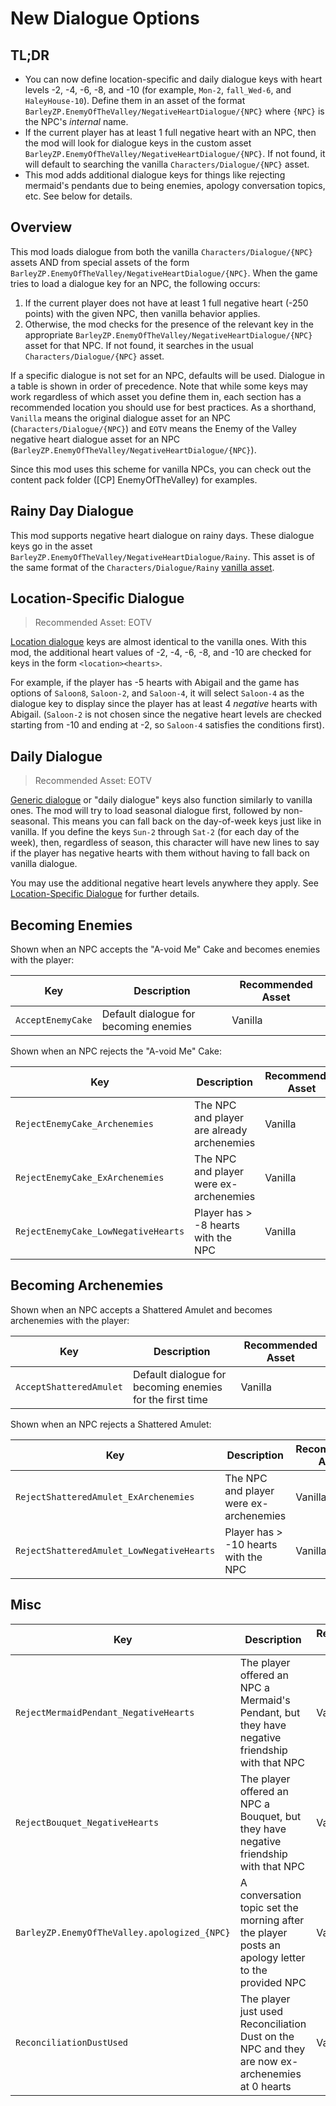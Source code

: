 # New Dialogue Options

## TL;DR

- You can now define location-specific and daily dialogue keys with heart levels -2, -4, -6, -8, and -10 (for example, `Mon-2`, `fall_Wed-6`, and `HaleyHouse-10`). Define them in an asset of the format `BarleyZP.EnemyOfTheValley/NegativeHeartDialogue/{NPC}` where `{NPC}` is the NPC's *internal* name.
- If the current player has at least 1 full negative heart with an NPC, then the mod will look for dialogue keys in the custom asset `BarleyZP.EnemyOfTheValley/NegativeHeartDialogue/{NPC}`. If not found, it will default to searching the vanilla `Characters/Dialogue/{NPC}` asset.
- This mod adds additional dialogue keys for things like rejecting mermaid's pendants due to being enemies, apology conversation topics, etc. See below for details.

## Overview

This mod loads dialogue from both the vanilla `Characters/Dialogue/{NPC}` assets AND from special assets of the form
`BarleyZP.EnemyOfTheValley/NegativeHeartDialogue/{NPC}`. When the game tries to load a dialogue key for an NPC, the following
occurs:

1. If the current player does not have at least 1 full negative heart (-250 points) with the given NPC, then vanilla behavior applies.
2. Otherwise, the mod checks for the presence of the relevant key in the appropriate `BarleyZP.EnemyOfTheValley/NegativeHeartDialogue/{NPC}` asset for that NPC. If not found, it searches in the usual `Characters/Dialogue/{NPC}` asset.

If a specific dialogue is not set for an NPC, defaults will be used. Dialogue in a table is shown in order of precedence.
Note that while some keys may work regardless of which asset you define them in, each section has a recommended location you should
use for best practices. As a shorthand, `Vanilla` means the original dialogue asset for an NPC (`Characters/Dialogue/{NPC}`) and
`EOTV` means the Enemy of the Valley negative heart dialogue asset for an NPC (`BarleyZP.EnemyOfTheValley/NegativeHeartDialogue/{NPC}`).

Since this mod uses this scheme for vanilla NPCs, you can check out the content pack folder (\[CP\] EnemyOfTheValley) for examples.

## Rainy Day Dialogue

This mod supports negative heart dialogue on rainy days. These dialogue keys go in the asset `BarleyZP.EnemyOfTheValley/NegativeHeartDialogue/Rainy`.
This asset is of the same format of the `Characters/Dialogue/Rainy` [vanilla asset](https://stardewvalleywiki.com/Modding:Dialogue#Rain_dialogue).

## Location-Specific Dialogue

> Recommended Asset: EOTV

[Location dialogue](https://stardewvalleywiki.com/Modding:Dialogue#Location_dialogue) keys are almost identical to the vanilla ones.
With this mod, the additional heart values of -2, -4, -6, -8, and -10 are checked for keys in the form `<location><hearts>`.

For example, if the player has -5 hearts with Abigail and the game has options of `Saloon8`, `Saloon-2`, and `Saloon-4`, 
it will select `Saloon-4` as the dialogue key to display since the player has at least 4 *negative* hearts with Abigail.
(`Saloon-2` is not chosen since the negative heart levels are checked starting from -10 and ending at -2, so `Saloon-4`
satisfies the conditions first).

## Daily Dialogue

> Recommended Asset: EOTV

[Generic dialogue](https://stardewvalleywiki.com/Modding:Dialogue#Generic_dialogue) or "daily dialogue" keys also function similarly to vanilla ones.
The mod will try to load seasonal dialogue first, followed by non-seasonal. This means you can fall back on the day-of-week keys just like in vanilla.
If you define the keys `Sun-2` through `Sat-2` (for each day of the week), then, regardless of season, this character will have new lines to say if the player
has negative hearts with them without having to fall back on vanilla dialogue.

You may use the additional negative heart levels anywhere they apply. See [Location-Specific Dialogue](#location-specific-dialogue) for further details.

## Becoming Enemies

Shown when an NPC accepts the "A-void Me" Cake and becomes enemies with the player:

| Key               | Description                           | Recommended Asset |
|-------------------|---------------------------------------|-------------------|
| `AcceptEnemyCake` | Default dialogue for becoming enemies | Vanilla           |

Shown when an NPC rejects the "A-void Me" Cake:

| Key                                     | Description                                | Recommended Asset |
|-----------------------------------------|--------------------------------------------|-------------------|
| `RejectEnemyCake_Archenemies`           | The NPC and player are already archenemies | Vanilla           |
| `RejectEnemyCake_ExArchenemies`         | The NPC and player were ex-archenemies     | Vanilla           |
| `RejectEnemyCake_LowNegativeHearts`     | Player has > -8 hearts with the NPC        | Vanilla           |

## Becoming Archenemies

Shown when an NPC accepts a Shattered Amulet and becomes archenemies with the player:

| Key                     | Description                                              | Recommended Asset |
|-------------------------|----------------------------------------------------------|-------------------|
| `AcceptShatteredAmulet` | Default dialogue for becoming enemies for the first time | Vanilla           |

Shown when an NPC rejects a Shattered Amulet:

| Key                                           | Description                                | Recommended Asset |
|-----------------------------------------------|--------------------------------------------|-------------------|
| `RejectShatteredAmulet_ExArchenemies`         | The NPC and player were ex-archenemies     | Vanilla           |
| `RejectShatteredAmulet_LowNegativeHearts`     | Player has > -10 hearts with the NPC       | Vanilla           |

## Misc

| Key                                          | Description                                                                                       | Recommended Asset |
|----------------------------------------------|---------------------------------------------------------------------------------------------------|-------------------|
| `RejectMermaidPendant_NegativeHearts`        | The player offered an NPC a Mermaid's Pendant, but they have negative friendship with that NPC    | Vanilla           |
| `RejectBouquet_NegativeHearts`               | The player offered an NPC a Bouquet, but they have negative friendship with that NPC              | Vanilla           |
| `BarleyZP.EnemyOfTheValley.apologized_{NPC}` | A conversation topic set the morning after the player posts an apology letter to the provided NPC | Vanilla           |
| `ReconciliationDustUsed`                     | The player just used Reconciliation Dust on the NPC and they are now ex-archenemies at 0 hearts   | Vanilla           |
